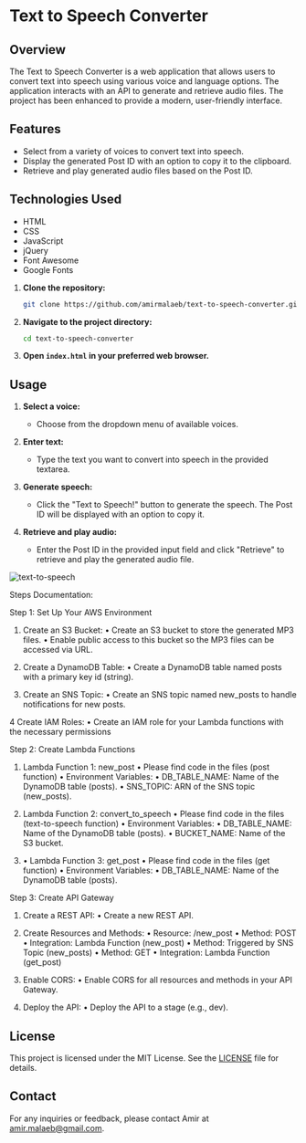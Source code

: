 # Text to Speech Converter

## Overview

The Text to Speech Converter is a web application that allows users to convert text into speech using various voice and language options. The application interacts with an API to generate and retrieve audio files. The project has been enhanced to provide a modern, user-friendly interface.

## Features

- Select from a variety of voices to convert text into speech.
- Display the generated Post ID with an option to copy it to the clipboard.
- Retrieve and play generated audio files based on the Post ID.

## Technologies Used

- HTML
- CSS
- JavaScript
- jQuery
- Font Awesome
- Google Fonts

1. **Clone the repository:**
    ```bash
    git clone https://github.com/amirmalaeb/text-to-speech-converter.git
    ```

2. **Navigate to the project directory:**
    ```bash
    cd text-to-speech-converter
    ```

3. **Open `index.html` in your preferred web browser.**

## Usage

1. **Select a voice:**
    - Choose from the dropdown menu of available voices.

2. **Enter text:**
    - Type the text you want to convert into speech in the provided textarea.

3. **Generate speech:**
    - Click the "Text to Speech!" button to generate the speech. The Post ID will be displayed with an option to copy it.

4. **Retrieve and play audio:**
    - Enter the Post ID in the provided input field and click "Retrieve" to retrieve and play the generated audio file.
  


![text-to-speech](https://github.com/AmirMalaeb/Text-to-Speech-Converter/assets/162432988/9b6930fd-fb2a-4e71-a98e-92346d869798)



Steps Documentation:

Step 1: Set Up Your AWS Environment

 1.	Create an S3 Bucket:
	•	Create an S3 bucket to store the generated MP3 files.
	•	Enable public access to this bucket so the MP3 files can be accessed via URL.
	
 2.	Create a DynamoDB Table:
	•	Create a DynamoDB table named posts with a primary key id (string).
	
 3.	Create an SNS Topic:
	•	Create an SNS topic named new_posts to handle notifications for new posts.
	
 4	Create IAM Roles:
	•	Create an IAM role for your Lambda functions with the necessary permissions

 Step 2: Create Lambda Functions

 1.	Lambda Function 1: new_post
	•	Please find code in the files (post function)
    •	Environment Variables:
    •	DB_TABLE_NAME: Name of the DynamoDB table (posts).
	•	SNS_TOPIC: ARN of the SNS topic (new_posts).

 2.	Lambda Function 2: convert_to_speech
	•	Please find code in the files (text-to-speech function)
    •	Environment Variables:
	•	DB_TABLE_NAME: Name of the DynamoDB table (posts).
	•	BUCKET_NAME: Name of the S3 bucket.

 3. •	Lambda Function 3: get_post
    •   Please find code in the files (get function)
    •	Environment Variables:
	•	DB_TABLE_NAME: Name of the DynamoDB table (posts).

  Step 3: Create API Gateway

  1.	Create a REST API:
	•	Create a new REST API.
  
  2.	Create Resources and Methods:
	•	Resource: /new_post
	•	Method: POST
	•	Integration: Lambda Function (new_post)
	•	Method: Triggered by SNS Topic (new_posts)
	•	Method: GET
	•	Integration: Lambda Function (get_post)
	
  3.	Enable CORS:
	•	Enable CORS for all resources and methods in your API Gateway.
  
  4.	Deploy the API:
	•	Deploy the API to a stage (e.g., dev).

## License

This project is licensed under the MIT License. See the [LICENSE](LICENSE) file for details.

## Contact

For any inquiries or feedback, please contact Amir at amir.malaeb@gmail.com.
